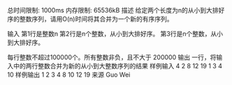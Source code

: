 总时间限制: 1000ms 内存限制: 65536kB
描述
给定两个长度为n的从小到大排好序的整数序列，请用O(n)时间将其合并为一个新的有序序列。

输入
第1行是整数n
第2行是n个整数，从小到大排好序。
第3行是n个整数，从小到大排好序。

每行整数不超过100000个。所有整数非负，且不大于 200000
输出
一行，将输入中的两行整数合并为新的从小到大整数序列的结果
样例输入
4
2 8 12 19
1 3 4 10
样例输出
1 2 3 4 8 10 12 19 
来源
Guo Wei